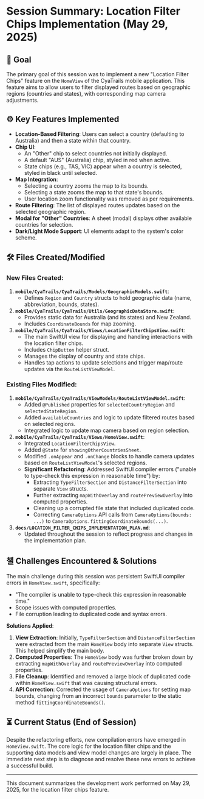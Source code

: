 # Session Summary: Location Filter Chips Implementation (May 29, 2025)

## 🎯 Goal
The primary goal of this session was to implement a new "Location Filter Chips" feature on the `HomeView` of the CyaTrails mobile application. This feature aims to allow users to filter displayed routes based on geographic regions (countries and states), with corresponding map camera adjustments.

## ⚙️ Key Features Implemented
- **Location-Based Filtering**: Users can select a country (defaulting to Australia) and then a state within that country.
- **Chip UI**:
    - An "Other" chip to select countries not initially displayed.
    - A default "AUS" (Australia) chip, styled in red when active.
    - State chips (e.g., TAS, VIC) appear when a country is selected, styled in black until selected.
- **Map Integration**:
    - Selecting a country zooms the map to its bounds.
    - Selecting a state zooms the map to that state's bounds.
    - User location zoom functionality was removed as per requirements.
- **Route Filtering**: The list of displayed routes updates based on the selected geographic region.
- **Modal for "Other" Countries**: A sheet (modal) displays other available countries for selection.
- **Dark/Light Mode Support**: UI elements adapt to the system's color scheme.

## 🛠️ Files Created/Modified

### New Files Created:
1.  **`mobile/CyaTrails/CyaTrails/Models/GeographicModels.swift`**:
    *   Defines `Region` and `Country` structs to hold geographic data (name, abbreviation, bounds, states).
2.  **`mobile/CyaTrails/CyaTrails/Utils/GeographicDataStore.swift`**:
    *   Provides static data for Australia (and its states) and New Zealand.
    *   Includes `CoordinateBounds` for map zooming.
3.  **`mobile/CyaTrails/CyaTrails/Views/LocationFilterChipsView.swift`**:
    *   The main SwiftUI view for displaying and handling interactions with the location filter chips.
    *   Includes `ChipButton` helper struct.
    *   Manages the display of country and state chips.
    *   Handles tap actions to update selections and trigger map/route updates via the `RouteListViewModel`.

### Existing Files Modified:
1.  **`mobile/CyaTrails/CyaTrails/ViewModels/RouteListViewModel.swift`**:
    *   Added `@Published` properties for `selectedCountryRegion` and `selectedStateRegion`.
    *   Added `availableCountries` and logic to update filtered routes based on selected regions.
    *   Integrated logic to update map camera based on region selection.
2.  **`mobile/CyaTrails/CyaTrails/Views/HomeView.swift`**:
    *   Integrated `LocationFilterChipsView`.
    *   Added `@State` for `showingOtherCountriesSheet`.
    *   Modified `.onAppear` and `.onChange` blocks to handle camera updates based on `RouteListViewModel`'s selected regions.
    *   **Significant Refactoring**: Addressed SwiftUI compiler errors ("unable to type-check this expression in reasonable time") by:
        *   Extracting `TypeFilterSection` and `DistanceFilterSection` into separate `View` structs.
        *   Further extracting `mapWithOverlay` and `routePreviewOverlay` into computed properties.
        *   Cleaning up a corrupted file state that included duplicated code.
        *   Correcting `CameraOptions` API calls from `CameraOptions(bounds: ...)` to `CameraOptions.fittingCoordinateBounds(...)`.
3.  **`docs/LOCATION_FILTER_CHIPS_IMPLEMENTATION_PLAN.md`**:
    *   Updated throughout the session to reflect progress and changes in the implementation plan.

## 챌 Challenges Encountered & Solutions

The main challenge during this session was persistent SwiftUI compiler errors in `HomeView.swift`, specifically:
- "The compiler is unable to type-check this expression in reasonable time."
- Scope issues with computed properties.
- File corruption leading to duplicated code and syntax errors.

**Solutions Applied**:
1.  **View Extraction**: Initially, `TypeFilterSection` and `DistanceFilterSection` were extracted from the main `HomeView` body into separate `View` structs. This helped simplify the main body.
2.  **Computed Properties**: The `HomeView` body was further broken down by extracting `mapWithOverlay` and `routePreviewOverlay` into computed properties.
3.  **File Cleanup**: Identified and removed a large block of duplicated code within `HomeView.swift` that was causing structural errors.
4.  **API Correction**: Corrected the usage of `CameraOptions` for setting map bounds, changing from an incorrect `bounds` parameter to the static method `fittingCoordinateBounds()`.

## ⏳ Current Status (End of Session)
Despite the refactoring efforts, new compilation errors have emerged in `HomeView.swift`. The core logic for the location filter chips and the supporting data models and view model changes are largely in place. The immediate next step is to diagnose and resolve these new errors to achieve a successful build.

---
This document summarizes the development work performed on May 29, 2025, for the location filter chips feature.
